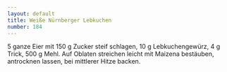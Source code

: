 ```yaml
---
layout: default
title: Weiße Nürnberger Lebkuchen
number: 184
---
```


5 ganze Eier mit 150 g Zucker steif schlagen, 10 g Lebkuchengewürz, 4 g Trick, 500 g Mehl. Auf Oblaten streichen leicht mit Maizena bestäuben, antrocknen lassen, bei mittlerer Hitze backen.